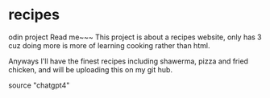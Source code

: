 # recipes

odin project
Read me~~~
This project is about a recipes website, only has 3 cuz doing more is more of learning cooking rather than html.

Anyways I'll have the finest recipes including shawerma, pizza and fried chicken, and will be uploading this on my git hub.

source "chatgpt4"
